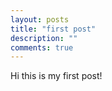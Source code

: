 ```yaml
---
layout: posts
title: "first post"
description: ""
comments: true
---
```


Hi this is my first post! 
